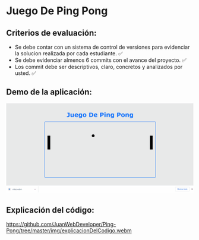 # Juego De Ping Pong

## Criterios de evaluación:

- Se debe contar con un sistema de control de versiones para evidenciar la solucion realizada por cada estudiante. ✅
- Se debe evidenciar almenos 6 commits con el avance del proyecto. ✅
- Los commit debe ser descriptivos, claro, concretos y analizados por usted. ✅

## Demo de la aplicación:

![Demo.](./img/demo.gif)

## Explicación del código:

https://github.com/JuanWebDeveloper/Ping-Pong/tree/master/img/explicacionDelCodigo.webm
